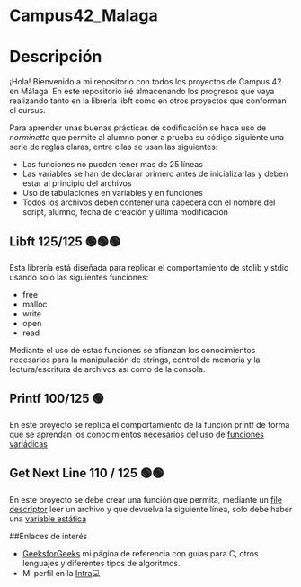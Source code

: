 # Campus42_Malaga

# Descripción

¡Hola! Bienvenido a mi repositorio con todos los proyectos de Campus 42 en Málaga. En este repositorio iré almacenando los progresos que vaya realizando tanto en la librería libft como en otros proyectos que conforman el cursus. 

Para aprender unas buenas prácticas de codificación se hace uso de *norminette* que permite al alumno poner a prueba su código siguiente una serie de reglas claras, entre ellas se usan las siguientes:

* Las funciones no pueden tener mas de 25 líneas
* Las variables se han de declarar primero antes de inicializarlas y deben estar al principio del archivos
* Uso de tabulaciones en variables y en funciones
* Todos los archivos deben contener una cabecera con el nombre del script, alumno, fecha de creación y última modificación

## Libft 125/125 🟢🟢🟢
Esta librería está diseñada para replicar el comportamiento de stdlib y stdio usando solo las siguientes funciones:

* free
* malloc
* write
* open
* read

Mediante el uso de estas funciones se afianzan los conocimientos necesarios para la manipulación de strings, control de memoria y la lectura/escritura de archivos así como de la consola.  

## Printf 100/125 🟢

En este proyecto se replica el comportamiento de la función printf de forma que se aprendan los conocimientos necesarios del uso de [funciones variádicas](https://www.geeksforgeeks.org/variadic-functions-in-c/) 

## Get Next Line 110 / 125 🟢🟢

En este proyecto se debe crear una función que permita, mediante un [file descriptor](https://www.lenovo.com/us/en/glossary/file-descriptor/#:~:text=A%20file%20descriptor%20is%20a,(I%2FO)%20resources.) leer un archivo y que devuelva la siguiente línea, solo debe haber una [variable estática](https://www.geeksforgeeks.org/static-variables-in-c/)  

##Enlaces de interés 

* [GeeksforGeeks](https://www.geeksforgeeks.org/) mi página de referencia con guías para C, otros lenguajes y diferentes tipos de algoritmos. 
* Mi perfil en la [Intra](https://profile.intra.42.fr/users/gblanca-)💻
